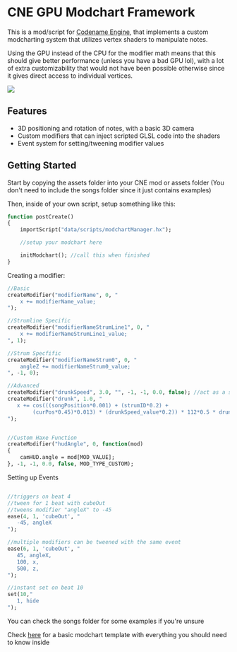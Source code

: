 # CNE GPU Modchart Framework
 
This is a mod/script for [Codename Engine](https://github.com/FNF-CNE-Devs/CodenameEngine), that implements a custom modcharting system that utilizes vertex shaders to manipulate notes.

Using the GPU instead of the CPU for the modifier math means that this should give better performance (unless you have a bad GPU lol), with a lot of extra customizability that would not have been possible otherwise since it gives direct access to individual vertices.

 ![](https://github.com/TheZoroForce240/CNE-GPU-Modchart-Framework/blob/main/github/example.gif)

## Features
- 3D positioning and rotation of notes, with a basic 3D camera
- Custom modifiers that can inject scripted GLSL code into the shaders
- Event system for setting/tweening modifier values

## Getting Started

Start by copying the assets folder into your CNE mod or assets folder 
(You don't need to include the songs folder since it just contains examples)

Then, inside of your own script, setup something like this:
```haxe
function postCreate()
{
    importScript("data/scripts/modchartManager.hx");

    //setup your modchart here

    initModchart(); //call this when finished
}
```

Creating a modifier:
```haxe
//Basic
createModifier("modifierName", 0, "
    x += modifierName_value;
");

//Strumline Specific
createModifier("modifierNameStrumLine1", 0, "
    x += modifierNameStrumLine1_value;
", 1);

//Strum Specfific
createModifier("modifierNameStrum0", 0, "
    angleZ += modifierNameStrum0_value;
", -1, 0);

//Advanced
createModifier("drunkSpeed", 3.0, "", -1, -1, 0.0, false); //act as a subValue
createModifier("drunk", 1.0, "
   x += cos(((songPosition*0.001) + (strumID*0.2) +
        (curPos*0.45)*0.013) * (drunkSpeed_value*0.2)) * 112*0.5 * drunk_value;
");


//Custom Haxe Function
createModifier("hudAngle", 0, function(mod)
{
    camHUD.angle = mod[MOD_VALUE];
}, -1, -1, 0.0, false, MOD_TYPE_CUSTOM);

```

Setting up Events
```haxe

//triggers on beat 4
//tween for 1 beat with cubeOut
//tweens modifier "angleX" to -45
ease(4, 1, 'cubeOut', "
   -45, angleX
");

//multiple modifiers can be tweened with the same event
ease(6, 1, 'cubeOut', "
   45, angleX,
   100, x,
   500, z,
");

//instant set on beat 10
set(10,"
   1, hide
");

```



You can check the songs folder for some examples if you're unsure

Check [here](https://github.com/TheZoroForce240/CNE-GPU-Modchart-Framework/blob/main/assets/songs/Bopeebo/scripts/modchart.hx) for a basic modchart template with everything you should need to know inside
